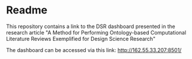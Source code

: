 # Readme
This repository contains a link to the DSR dashboard presented in the research article "A Method for Performing Ontology-based Computational Literature Reviews Exemplified for Design Science Research"

The dashboard can be accessed via this link: http://162.55.33.207:8501/

